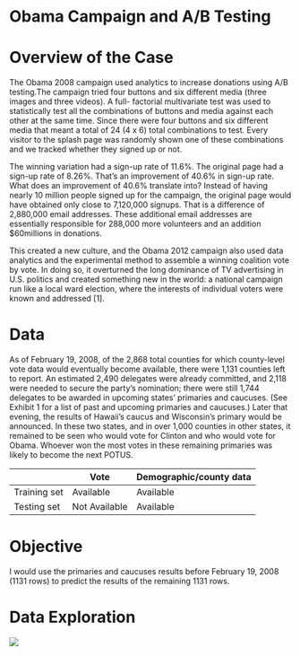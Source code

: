 # Obama Campaign and A/B Testing 
# Overview of the Case

The Obama 2008 campaign used analytics to increase donations using A/B testing.The campaign tried four buttons and six different media (three images and three videos). A full- factorial multivariate test was used to statistically test all the combinations of buttons and media against each other at the same time. Since there were four buttons and six different media that meant a total of 24 (4 x 6) total combinations to test. Every visitor to the splash page was randomly shown one of these combinations and we tracked whether they signed up or not.

The winning variation had a sign-up rate of 11.6%. The original page had a sign-up rate of 8.26%. That’s an improvement of 40.6% in sign-up rate. What does an improvement of 40.6% translate into? Instead of having nearly 10 million people signed up for the campaign, the original page would have obtained only close to 7,120,000 signups. That is a difference of 2,880,000 email addresses. These additional email addresses are essentially responsible for 288,000 more volunteers and an addition $60millions in donations.

This created a new culture, and the Obama 2012 campaign also used data analytics and the experimental method to assemble a winning coalition vote by vote. In doing so, it overturned the long dominance of TV advertising in U.S. politics and created something new in the world: a national campaign run like a local ward election, where the interests of individual voters were known and addressed [1].

# Data

As of February 19, 2008, of the 2,868 total counties for which county-level vote data would eventually become available, there were 1,131 counties left to report. An estimated 2,490 delegates were already committed, and 2,118 were needed to secure the party’s nomination; there were still 1,744 delegates to be awarded in upcoming states’ primaries and caucuses. (See Exhibit 1 for a list of past and upcoming primaries and caucuses.) Later that evening, the results of Hawaii’s caucus and Wisconsin’s primary would be announced. In these two states, and in over 1,000 counties in other states, it remained to be seen who would vote for Clinton and who would vote for Obama. Whoever won the most votes in these remaining primaries was likely to become the next POTUS.

|               | Vote          | Demographic/county data|
| ------------- | ------------- | ------------- | 
| Training set  | Available     | Available     |   
| Testing set   | Not Available | Available     | 


# Objective 

I would use the primaries and caucuses results before February 19, 2008 (1131 rows) to predict the results of the remaining 1131 rows. 

# Data Exploration 

![](https://user-images.githubusercontent.com/37298254/54145295-14246c00-4404-11e9-86fb-f72a02242c7d.png)

